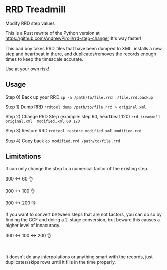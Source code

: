 # RRD Treadmill
 Modify RRD step values
 
 This is a Rust rewrite of the Python version at https://github.com/AndrewPiroli/rrd-step-changer
 It's way faster!


This bad boy takes RRD files that have been dumped to XML, installs a new step and heartbeat in there, and duplicates/removes the records enough times to keep the timescale accurate.

Use at your own risk!

## Usage

Step 0) Back up your RRD
  `cp -a /path/to/file.rrd ./file.rrd.backup`

Step 1) Dump RRD
  `rrdtool dump /path/to/file.rrd > original.xml`
  
Step 2) Change RRD Step (example: step 60, heartbeat 120)
  `rrd_treadmill original.xml  modified.xml 60 120`

Step 3) Restore RRD
  `rrdtool restore modified.xml modified.rrd`
  
Step 4) Copy back
    `cp modified.rrd /path/to/file.rrd`


## Limitations


It can only change the step to a numerical factor of the existing step. 

300 <-> 60 :ok_hand: 

300 <-> 100 :ok_hand:

300 <-> 200 :-1:

If you want to convert between steps that are not factors, you can do so by finding the GCF and doing a 2-stage conversion, but beware this causes a higher level of innacuracy.

300 <-> 100 <-> 200 :ok_hand:



&nbsp;

It doesn't do any interpolations or anything smart with the records, just duplicates/skips rows until it fills in the time properly.
